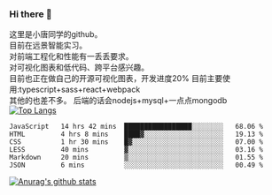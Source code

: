 ### Hi there 👋

这里是小唐同学的github。<br>
目前在远景智能实习。<br>
对前端工程化和性能有一丢丢要求。<br>
对可视化图表和低代码、跨平台感兴趣。<br>
目前也正在做自己的开源可视化图表，开发进度20%
目前主要使用:typescript+sass+react+webpack<br>
其他的也差不多。
后端的话会nodejs+mysql+一点点mongodb<br>
[![Top Langs](https://github-readme-stats.vercel.app/api/top-langs/?username=isaacttttttt&layout=compact)](https://github.com/anuraghazra/github-readme-stats)<br>
<!--START_SECTION:waka-->

```text
JavaScript   14 hrs 42 mins  █████████████████░░░░░░░░   68.06 %
HTML         4 hrs 8 mins    ████▓░░░░░░░░░░░░░░░░░░░░   19.13 %
CSS          1 hr 30 mins    █▓░░░░░░░░░░░░░░░░░░░░░░░   07.00 %
LESS         40 mins         ▓░░░░░░░░░░░░░░░░░░░░░░░░   03.16 %
Markdown     20 mins         ▒░░░░░░░░░░░░░░░░░░░░░░░░   01.55 %
JSON         6 mins          ░░░░░░░░░░░░░░░░░░░░░░░░░   00.49 %
```

<!--END_SECTION:waka-->

[![Anurag's github stats](https://github-readme-stats.vercel.app/api?username=isaacttttttt)](https://github.com/anuraghazra/github-readme-stats)

